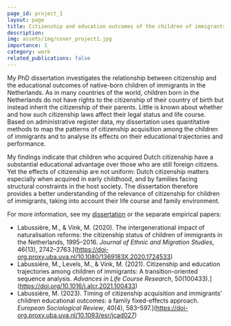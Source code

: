 ```yaml
---
page_id: project_1
layout: page
title: Citizenship and education outcomes of the children of immigrants
description: 
img: assets/img/cover_project1.jpg
importance: 1
category: work
related_publications: false
---
```


My PhD dissertation investigates the relationship between citizenship and the educational outcomes of native-born children of immigrants in the Netherlands. As in many countries of the world, children born in the Netherlands do not have rights to the citizenship of their country of birth but instead inherit the citizenship of their parents. Little is known about whether and how such citizenship laws affect their legal status and life course. Based on administrative register data, my dissertation uses quantitative methods to map the patterns of citizenship acquisition among the children of immigrants and to analyse its effects on their educational trajectories and performance. 

My findings indicate that children who acquired Dutch citizenship have a substantial educational advantage over those who are still foreign citizens. Yet the effects of citizenship are not uniform: Dutch citizenship matters especially when acquired in early childhood, and by families facing structural constraints in the host society. The dissertation therefore provides a better understanding of the relevance of citizenship for children of immigrants, taking into account their life course and family environment.

For more information, see my [dissertation](https://cris.maastrichtuniversity.nl/en/publications/native-born-but-not-yet-citizen-citizenship-and-education-outcome) or the separate empirical papers:

+ Labussière, M., & Vink, M. (2020). The intergenerational impact of naturalisation reforms: the citizenship status of children of immigrants in the Netherlands, 1995–2016. *Journal of Ethnic and Migration Studies*, 46(13), 2742–2763.](https://doi-org.proxy.uba.uva.nl/10.1080/1369183X.2020.1724533)
+ Labussière, M., Levels, M., & Vink, M. (2021). Citizenship and education trajectories among children of immigrants: A transition-oriented sequence analysis. *Advances in Life Course Research*, 50(100433).](https://doi.org/10.1016/j.alcr.2021.100433)
+ Labussière, M. (2023). Timing of citizenship acquisition and immigrants’ children educational outcomes: a family fixed-effects approach. *European Sociological Review*, 40(4), 583–597.](https://doi-org.proxy.uba.uva.nl/10.1093/esr/jcad027)



